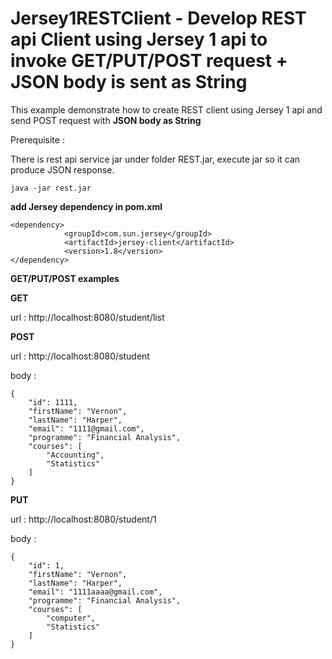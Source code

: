 Jersey1RESTClient - Develop REST api Client using Jersey 1 api to invoke GET/PUT/POST request + JSON body is sent as String
=====

This example demonstrate how to create REST client using Jersey 1 api and send POST request with **JSON body as String**

Prerequisite :

There is rest api service jar under folder REST.jar, execute jar so it can produce JSON response.

```
java -jar rest.jar
```

**add Jersey dependency in pom.xml**

```
<dependency>
			<groupId>com.sun.jersey</groupId>
			<artifactId>jersey-client</artifactId>
			<version>1.8</version>
</dependency>
```

**GET/PUT/POST examples**

**GET**

url : http://localhost:8080/student/list


**POST**

url : http://localhost:8080/student 

body : 
```
{
	"id": 1111,
	"firstName": "Vernon",
	"lastName": "Harper",
	"email": "1111@gmail.com",
	"programme": "Financial Analysis",
	"courses": [
		"Accounting",
		"Statistics"
	]
}
```

**PUT**

url : http://localhost:8080/student/1 

body : 
```
{
	"id": 1,
	"firstName": "Vernon",
	"lastName": "Harper",
	"email": "1111aaaa@gmail.com",
	"programme": "Financial Analysis",
	"courses": [
		"computer",
		"Statistics"
	]
}
```